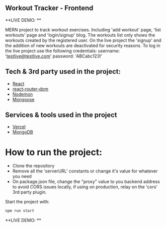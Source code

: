## Workout Tracker - Frontend

**LIVE DEMO: **

MERN project to track workout exercises. Including 'add workout' page, 'list workouts' page and 'login/signup' blog.
The workouts list only shows the workouts created by the registered user.
On the live project the 'signup' and the addition of new workouts are deactivated for security reasons.
To log in the live project use the following credentials:
    username: 'testlive@testlive.com'
    password: 'ABCabc123!'

## Tech & 3rd party used in the project:
- [React](https://nodejs.org/)
- [react-router-dom](https://expressjs.com/)
- [Nodemon](https://www.npmjs.com/package/nodemon)
- [Mongoose](https://mongoosejs.com/)

## Services & tools used in the project
- [Vercel](https://vercel.com/)
- [MongoDB](https://www.mongodb.com/)

# How to run the project:
- Clone the repository
- Remove all the 'serverURL' constants or change it's value for whatever you need
- On package.json file, change the "proxy" value to you backend address to avoid CORS issues locally, if using on production, relay on the 'cors' 3rd party plugin.

Start the project with:
```bash
npm run start
```

**LIVE DEMO: **